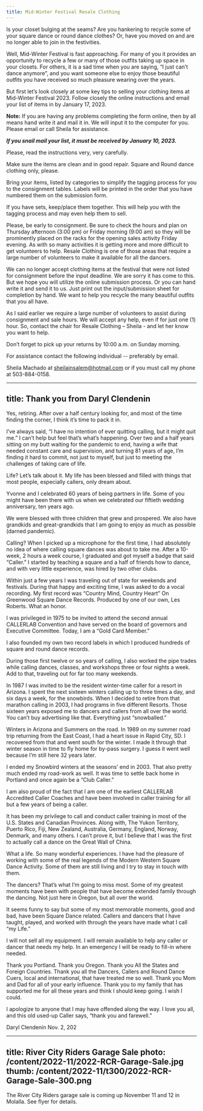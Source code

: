 ```yaml
---
title: Mid-Winter Festival Resale Clothing
---
```

Is your closet bulging at the seams?  Are you hankering to recycle some of your square dance or round dance clothes?  Or, have you moved on and are no longer able to join in the festivities.

Well, Mid-Winter Festival is fast approaching.  For many of you it provides an opportunity to recycle a few or many of those outfits taking up space in your closets.  For others, it is a sad time when you are saying, “I just can’t dance anymore”, and you want someone else to enjoy those beautiful outfits you have received so much pleasure wearing over the years.

But first let’s look closely at some key tips to selling your clothing items at Mid-Winter Festival 2023.  Follow closely the online instructions and email your list of items in by January 17, 2023.  

<b>Note:</b>  If you are having any problems completing the form online, then by all means hand write it and mail it in.  We will input it to the computer for you.  Please email or call Sheila for assistance.

<b><i>If you snail mail your list, it must be received by January 10, 2023.</i></b>

Please, read the instructions very, very carefully.

Make sure the items are clean and in good repair. Square and Round dance clothing only, please.

Bring your items, listed by categories to simplify the tagging process for you to the consignment tables. Labels will be printed in the order that you have numbered them on the submission form. 

If you have sets, keep/place them together.  This will help you with the tagging process and may even help them to sell.

Please, be early to consignment.  Be sure to check the hours and plan on Thursday afternoon (3:00 pm) or Friday morning (9:00 am) so they will be prominently placed on the racks for the opening sales activity Friday evening.
As with so many activities it is getting more and more difficult to get volunteers to help.  Resale Clothing is one of those areas that require a large number of volunteers to make it available for all the dancers.  

We can no longer accept clothing items at the festival that were not listed for consignment before the input deadline.  We are sorry it has come to this.  But we hope you will utilize the online submission process.  Or you can hand write it and send it to us.  Just print out the input/submission sheet for completion by hand.  We want to help you recycle the many beautiful outfits that you all have.
 
As I said earlier we require a large number of volunteers to assist during consignment and sale hours.  We will accept any help, even if for just one (1) hour.  So, contact the chair for Resale Clothing – Sheila - and let her know you want to help.

Don’t forget to pick up your returns by 10:00 a.m. on Sunday morning.

For assistance contact the following individual -- preferably by email. 
 
Sheila Machado at sheilainsalem@hotmail.com or if you must call my phone at 
503-884-0158.
            
            
---
title: Thank you from Daryl Clendenin
---
Yes, retiring. After over a half century looking for, and most of the time finding the corner, I think it’s time to pack it in.

I’ve always said, “I have no intention of ever quitting calling, but it might quit me.” I can’t help but feel that’s what’s happening. Over two and a half years sitting on my butt waiting for the pandemic to end, having a wife that needed constant care and supervision, and turning 81 years of age, I’m finding it hard to commit, not just to myself, but just to meeting the challenges of taking care of life.

Life? Let’s talk about it. My life has been blessed and filled with things that most people, especially callers, only dream about.

Yvonne and I celebrated 60 years of being partners in life. Some of you might have been there with us when we celebrated our fiftieth wedding anniversary, ten years ago.

We were blessed with three children that grew and prospered. We also have grandkids and great-grandkids that I am going to enjoy as much as possible (darned pandemic).

Calling? When I picked up a microphone for the first time, I had absolutely no idea of where calling square dances was about to take me. After a 10-week, 2 hours a week course, I graduated and got myself a badge that said “Caller.” I started by teaching a square and a half of friends how to dance, and with very little experience, was hired by two other clubs.

Within just a few years I was traveling out of state for weekends and festivals. During that happy and exciting time, I was asked to do a vocal recording. My first record was “Country Mind, Country Heart” On Greenwood Square Dance Records. Produced by one of our own, Les Roberts. What an honor.

I was privileged in 1975 to be invited to attend the second annual CALLERLAB Convention and have served on the board of governors and Executive Committee. Today, I am a “Gold Card Member.”

I also founded my own two record labels in which I produced hundreds of square and round dance records.

During those first twelve or so years of calling, I also worked the pipe trades while calling dances, classes, and workshops three or four nights a week. Add to that, traveling out for far too many weekends.

In 1987 I was invited to be the resident winter-time caller for a resort in Arizona. I spent the next sixteen winters calling up to three times a day, and six days a week, for the snowbirds. When I decided to retire from that marathon calling in 2003, I had programs in five different Resorts. Those sixteen years exposed me to dancers and callers from all over the world. You can’t buy advertising like that. Everything just “snowballed.”

Winters in Arizona and Summers on the road. In 1989 on my summer road trip returning from the East Coast, I had a heart issue in Rapid City, SD. I recovered from that and went south for the winter. I made it through that winter season in time to fly home for by-pass surgery. I guess it went well because I’m still here 32 years later.

I ended my Snowbird winters at the seasons’ end in 2003. That also pretty much ended my road-work as well. It was time to settle back home in Portland and once again be a “Club Caller.”

I am also proud of the fact that I am one of the earliest CALLERLAB Accredited Caller Coaches and have been involved in caller training for all but a few years of being a caller.

It has been my privilege to call and conduct caller training in most of the U.S. States and Canadian Provinces. Along with, The Yukon Territory, Puerto Rico, Fiji, New Zealand, Australia, Germany, England, Norway, Denmark, and many others. I can’t prove it, but I believe that I was the first to actually call a dance on the Great Wall of China.

What a life. So many wonderful experiences. I have had the pleasure of working with some of the real legends of the Modern Western Square Dance Activity. Some of them are still living and I try to stay in touch with them.

The dancers? That’s what I’m going to miss most. Some of my greatest moments have been with people that have become extended family through the dancing. Not just here in Oregon, but all over the world.

It seems funny to say but some of my most memorable moments, good and bad, have been Square Dance related. Callers and dancers that I have taught, played, and worked with through the years have made what I call “my Life.”

I will not sell all my equipment. I will remain available to help any caller or dancer that needs my help. In an emergency I will be ready to fill-in where needed.

Thank you Portland. Thank you Oregon. Thank you All the States and Foreign Countries. Thank you all the Dancers, Callers and Round Dance Cuers, local and international, that have treated me so well. Thank you Mom and Dad for all of your early influence. Thank you to my family that has supported me for all these years and think I should keep going. I wish I could.

I apologize to anyone that I may have offended along the way. I love you all, and this old used-up Caller says, “thank you and farewell.”

Daryl Clendenin Nov. 2, 202
            
            
---
title: River City Riders Garage Sale
photo: /content/2022-11/2022-RCR-Garage-Sale.jpg
thumb: /content/2022-11/t300/2022-RCR-Garage-Sale-300.png
---
The River City Riders garage sale is coming up November 11 and 12 in Molalla.  See flyer for details.
